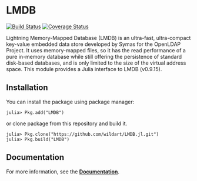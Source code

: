 # LMDB
[![Build Status](https://travis-ci.org/wildart/LMDB.jl.svg?branch=master)](https://travis-ci.org/wildart/LMDB.jl)
[![Coverage Status](https://img.shields.io/coveralls/wildart/LMDB.jl.svg)](https://coveralls.io/r/wildart/LMDB.jl)

Lightning Memory-Mapped Database (LMDB) is an ultra-fast, ultra-compact key-value embedded data store developed by Symas for the OpenLDAP Project. It uses memory-mapped files, so it has the read performance of a pure in-memory database while still offering the persistence of standard disk-based databases, and is only limited to the size of the virtual address space. This module provides a Julia interface to LMDB (v0.9.15).

## Installation
You can install the package using package manager:

    julia> Pkg.add("LMDB")

or clone package from this repository and build it.

    julia> Pkg.clone("https://github.com/wildart/LMDB.jl.git")
    julia> Pkg.build("LMDB")

## Documentation

For more information, see the **[Documentation](http://wildart.github.io/LMDB.jl/)**.

